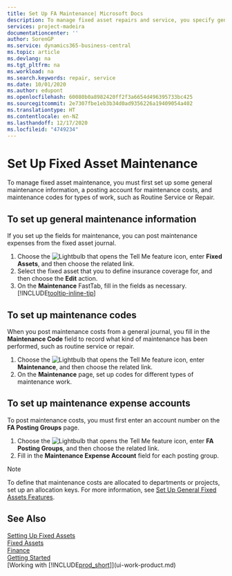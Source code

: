 ```yaml
---
title: Set Up FA Maintenance| Microsoft Docs
description: To manage fixed asset repairs and service, you specify general maintenance information, codes for the type of work, and a posting account for costs.
services: project-madeira
documentationcenter: ''
author: SorenGP
ms.service: dynamics365-business-central
ms.topic: article
ms.devlang: na
ms.tgt_pltfrm: na
ms.workload: na
ms.search.keywords: repair, service
ms.date: 10/01/2020
ms.author: edupont
ms.openlocfilehash: 60080b0a8982420ff2f3a6654d496395733bc425
ms.sourcegitcommit: 2e7307fbe1eb3b34d0ad9356226a19409054a402
ms.translationtype: HT
ms.contentlocale: en-NZ
ms.lasthandoff: 12/17/2020
ms.locfileid: "4749234"
---
```

# <a name="set-up-fixed-asset-maintenance"></a>Set Up Fixed Asset Maintenance
To manage fixed asset maintenance, you must first set up some general maintenance information, a posting account for maintenance costs, and maintenance codes for types of work, such as Routine Service or Repair.

## <a name="to-set-up-general-maintenance-information"></a>To set up general maintenance information
If you set up the fields for maintenance, you can post maintenance expenses from the fixed asset journal.

1. Choose the ![Lightbulb that opens the Tell Me feature](media/ui-search/search_small.png "Tell me what you want to do") icon, enter **Fixed Assets**, and then choose the related link.
2. Select the fixed asset that you to define insurance coverage for, and then choose the **Edit** action.
3. On the **Maintenance** FastTab, fill in the fields as necessary. [!INCLUDE[tooltip-inline-tip](includes/tooltip-inline-tip_md.md)]

## <a name="to-set-up-maintenance-codes"></a>To set up maintenance codes
When you post maintenance costs from a general journal, you fill in the **Maintenance Code** field to record what kind of maintenance has been performed, such as routine service or repair.

1. Choose the ![Lightbulb that opens the Tell Me feature](media/ui-search/search_small.png "Tell me what you want to do") icon, enter **Maintenance**, and then choose the related link.
2. On the **Maintenance** page, set up codes for different types of maintenance work.

## <a name="to-set-up-maintenance-expense-accounts"></a>To set up maintenance expense accounts
To post maintenance costs, you must first enter an account number on the **FA Posting Groups** page.

1. Choose the ![Lightbulb that opens the Tell Me feature](media/ui-search/search_small.png "Tell me what you want to do") icon, enter **FA Posting Groups**, and then choose the related link.
2. Fill in the **Maintenance Expense Account** field for each posting group.

> [!NOTE]  
>   To define that maintenance costs are allocated to departments or projects, set up an allocation keys. For more information, see [Set Up General Fixed Assets Features](fa-how-setup-general.md).

## <a name="see-also"></a>See Also
[Setting Up Fixed Assets](fa-setup.md)  
[Fixed Assets](fa-manage.md)  
[Finance](finance.md)  
[Getting Started](product-get-started.md)  
[Working with [!INCLUDE[prod_short](includes/prod_short.md)]](ui-work-product.md)
